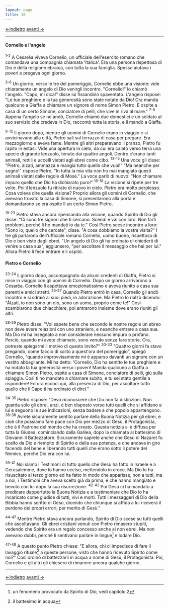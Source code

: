 ```yaml
---
layout: page
title: 10
---
```


[<-indietro](st09.html) [avanti ->](st11.html)

--------------------------------

#### Cornelio e l'angelo

<sup>1-2</sup> A Cesarèa viveva Cornelio, un ufficiale dell'esercito
romano che comandava una compagnia chiamata 'Italica'. Era una persona
rispettosa di Dio e della religione ebraica, con tutta la sua famiglia.
Spesso aiutava i poveri e pregava ogni giorno.

<sup>3-6</sup> Un giorno, verso le tre del pomeriggio, Cornelio ebbe una
visione: vide chiaramente un angelo di Dio venirgli incontro.
"Cornelio!" lo chiamò l'angelo. "Capo, mi dica!" disse lui fissandolo
spaventato. L'angelo rispose: "Le tue preghiere e la tua generosità sono
state notate da Dio! Ora manda qualcuno a Giaffa a chiamare un signore
di nome Simon Pietro. È ospite a casa di un certo Simone, conciatore di
pelli, che vive in riva al mare." <sup>7-8</sup> Appena l'angelo se ne
andò, Cornelio chiamò due domestici e un soldato al suo servizio che
credeva in Dio, raccontò tutta la storia, e li mandò a Giaffa.

<sup>9-12</sup> Il giorno dopo, mentre gli uomini di Cornelio erano in
viaggio e si avvicinavano alla città, Pietro salì sul terrazzo di casa
per pregare. Era mezzogiorno e aveva fame. Mentre gli altri preparavano
il pranzo, Pietro fu rapito in estasi. Vide una apertura in cielo, da
cui era calato verso terra una specie di grande lenzuolo, tenuto dai
quattro angoli. Dentro c'erano tanti animali, rettili e uccelli vietati
agli ebrei come cibo. <sup>13-15</sup> Una voce gli disse: "Pietro,
àlzati, ammazza e mangia tutto quello che vuoi!" "Ma neanche per sogno!"
rispose Pietro, "In tutta la mia vita non ho mai mangiato questi animali
vietati dalle regole di Mosè." La voce parlò di nuovo: "Non chiamare
impuro quello che Dio ha dichiarato puro!" <sup>16-18</sup> La visione
si ripeté per tre volte. Poi il lenzuolo fu ritirato di nuovo in cielo.
Pietro era molto perplesso. Cosa voleva dire quella visione? Proprio
allora gli uomini di Cornelio, che avevano trovato la casa di Simone, si
presentarono alla porta e domandarono se era ospite lì un certo Simon
Pietro.

<sup>19-23</sup> Pietro stava ancora ripensando alla visione, quando
Spirito di Dio gli disse: "Ci sono tre signori che ti cercano. Scendi e
vai con loro. Non farti problemi, perché li ho mandati io da te." Così
Pietro scese incontro a loro: "Sono io, quello che cercate", disse. "A
cosa dobbiamo la vostra visita?" I tre gli parlarono dell'ufficiale
romano Cornelio, uomo buono, rispettoso di Dio e ben visto dagli ebrei.
"Un angelo di Dio gli ha ordinato di chiederti di venire a casa sua",
aggiunsero, "per ascoltare il messaggio che hai per lui." Allora Pietro
li fece entrare e li ospitò.

#### Pietro e Cornelio

<sup>23-24</sup> Il giorno dopo, accompagnato da alcuni credenti di
Giaffa, Pietro si mise in viaggio con gli uomini di Cornelio. Dopo un
giorno arrivarono a Cesarèa. Cornelio li aspettava emozionatissimo e
aveva riunito a casa sua parenti e amici stretti. <sup>25-27</sup>
Quando Pietro entrò in casa, Cornelio gli andò incontro e si sdraiò ai
suoi piedi, in adorazione. Ma Pietro lo rialzò dicendo: "Àlzati, io non
sono un dio, sono un uomo, proprio come te!" Così scambiarono due
chiacchiere, poi entrarono insieme dove erano riuniti gli altri.

<sup>28-29</sup> Pietro disse: "Voi sapete bene che secondo le nostre
regole un ebreo non deve avere relazioni con uno straniero, e neanche
entrare a casa sua. Ma Dio mi ha insegnato a non considerare nessuno
impuro o profano. Perciò, quando mi avete chiamato, sono venuto senza
fare storie. Ora, potreste spiegarmi il motivo di questo invito?"
<sup>30-33</sup> "Quattro giorni fa stavo pregando, come faccio di
solito a quest'ora del pomeriggio", spiegò Cornelio, "quando
improvvisamente mi è apparso davanti un signore con un vestito
abbagliante. Mi ha detto: 'Cornelio, Dio ha sentito le tue preghiere e
ha notato la tua generosità verso i poveri! Manda qualcuno a Giaffa a
chiamare Simon Pietro, ospite a casa di Simone, conciatore di pelli, giù
sulla spiaggia. Così ti ho mandato a chiamare subito, e tu sei stato
gentile a rispondere! Ed ora eccoci qui, alla presenza di Dio, per
ascoltare tutto quello che il Capo ti ha ordinato di dirci."

<sup>34-35</sup> Pietro rispose: "Devo riconoscere che Dio non fa
distinzioni. Non guarda solo gli ebrei, anzi, è ben disposto verso tutti
quelli che si affidano a lui e seguono le sue indicazioni, senza badare
a che popolo appartengono. <sup>36-38</sup> Avrete sicuramente sentito
parlare della Buona Notizia per gli ebrei, e cioè che possiamo fare pace
con Dio per mezzo di Gesù, il Protagonista, che è il Padrone del mondo
che ha creato. Questa notizia si è diffusa per tutta la Giudea,
cominciando dalla Galilea, dopo la chiamata al battesimo di Giovanni il
Battezzatore. Sicuramente saprete anche che Gesù di Nazaret fu scelto da
Dio e riempito di Spirito e della sua potenza, e che andava in giro
facendo del bene e liberando tutti quelli che erano sotto il potere del
Nemico, perché Dio era con lui.

<sup>39-41</sup> Noi siamo i Testimoni di tutto quello che Gesù ha fatto
in Israele e a Gerusalemme, dove lo hanno ucciso, mettendolo in croce.
Ma Dio lo ha risuscitato al terzo giorno ed ha fatto in modo che
apparisse, non a tutti, ma a noi, i Testimoni che aveva scelto già da
prima, e che hanno mangiato e bevuto con lui dopo la sua risurrezione.
<sup>42-43</sup> Poi Gesù ci ha mandato a predicare dappertutto la Buona
Notizia e a testimoniare che Dio lo ha incaricato come giudice di tutti,
vivi e morti. Tutti i messaggeri di Dio della Bibbia hanno scritto di
Gesù, dicendo che chiunque si affida a lui riceverà il perdono dei
propri errori, per merito di Gesù."

<sup>44-47</sup> Mentre Pietro stava ancora parlando, Spirito di Dio
scese su tutti quelli che ascoltavano. Gli ebrei cristiani venuti con
Pietro rimasero stupiti, vedendo che Spirito era un regalo concesso
anche ai non ebrei. Ma non avevano dubbi, perché li sentivano parlare in
lingue[^1] e lodare Dio.

<sup>47-48</sup> A questo punto Pietro chiese: "E allora, chi ci
impedisce di fare il lavaggio rituale[^2] a queste persone, visto che
hanno ricevuto Spirito come noi?" Così ordinò di battezzarli in acqua a
nome di Gesù, il Protagonista. Poi, Cornelio e gli altri gli chiesero di
rimanere ancora qualche giorno.

[^1]: un fenomeno provocato da Spirito di Dio, vedi capitolo 2

[^2]: il battesimo in acqua

--------------------------------

[<-indietro](st09.html) [avanti ->](st11.html)


